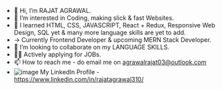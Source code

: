 - 👋 Hi, I’m RAJAT AGRAWAL.
- 👀 I’m interested in Coding, making slick & fast Websites.
- 🌱 I learned HTML, CSS, JAVASCRIPT, React + Redux, Responsive Web Design, SQL yet & many more language skills are yet to add.
- -> Currently Frontend Developer & upcoming MERN Stack Developer.
- 💞️ I’m looking to collaborate on my LANGUAGE SKILLS.
- 🧑‍💻 Actively applying for JOBs.
- 📫 How to reach me - do email me on agrawalrajat03@outlook.com
- ![image](https://www.google.com/search?q=linkedin+logo+for+resume&rlz=1C1CHBF_enIN980IN980&sxsrf=APq-WBu2lLCm3E5Bn8-xGbOf8paQSkZ5ow:1645812850643&tbm=isch&source=iu&ictx=1&vet=1&fir=skt0Wkv5H5eTfM%252CRE_mxeCxoaTinM%252C_%253BoSkRFvMWuI_6pM%252CA0YqB-7QStqMSM%252C_%253BWVHpXruScyt5tM%252CowzoHRQaEkhMQM%252C_%253Beq5wZhWqlUeLJM%252CbmBykUI-ZaA6bM%252C_%253B_KyGnJI8Fvb_-M%252CowzoHRQaEkhMQM%252C_%253BT6XmZCplqbQrEM%252CGfHgpL0ubJwp5M%252C_%253BADG5VMGRvCXF0M%252CDqGeIo0BK7I3MM%252C_%253BtqtWbYKdAgJhWM%252CRE_mxeCxoaTinM%252C_%253BrpDdNQVzyDa_4M%252CbmBykUI-ZaA6bM%252C_%253B1Z9vfumO50S1KM%252COcVZkC3aWxEXnM%252C_%253BIMB_MAsJBzhSwM%252CURFjN8ahTly72M%252C_%253BdjRiu0JSZgwx0M%252CNsZcvycsS9AHhM%252C_%253B-qo_CrFqMqdHbM%252CowzoHRQaEkhMQM%252C_%253B6tP0qChBxCDzGM%252CpKGILY5N19F0EM%252C_%253B8Bg7imWLT4LgmM%252CpKGILY5N19F0EM%252C_%253BBbYnH5eooC8ULM%252CNsZcvycsS9AHhM%252C_&usg=AI4_-kTVyBd3GlFRS6BG8qg3IhkgI3_t8A&sa=X&ved=2ahUKEwjAvdDSupv2AhWxSGwGHcUtBt8Q9QF6BAgcEAE#imgrc=WVHpXruScyt5tM) My LinkedIn Profile - https://www.linkedin.com/in/rajatagrawal310/


<!---
agrawalrajat310/agrawalrajat310 is a ✨ special ✨ repository because its `README.md` (this file) appears on your GitHub profile.
You can click the Preview link to take a look at your changes.
--->
